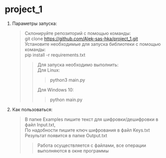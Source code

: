 # project_1
1. Параметры запуска:
	>Склонируйте репозиторий с помощью команды: \
        git clone https://github.com/Alek-sas-hka/project_1.git \
	>Установите необходимые для запуска библиотеки с помощью команды: \
	>pip install -r requirements.txt
	>>Для запуска необходимо выполнить: \
        Для Linux:
	>>>python3 main.py 
	>>
	>>Для Windows 10:
	>>>python main.py
2. Как пользоваться:
	>В папке Examples пишите текст для шифровки/дешифровки в файл Input.txt, \
	>По надобности пишите ключ шифрования в файл Keys.txt \
	>Результат появится в папке Output.txt
	>>Работа осуществляется с файлами, все операции выполняются в окне программы
